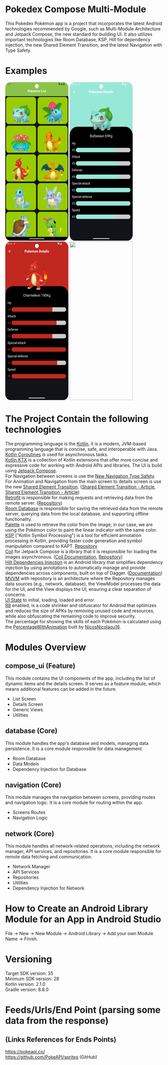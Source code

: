 # Pokedex Compose Multi-Module

This Pokedex Pokémon app is a project that incorporates the latest Android technologies recommended
by Google, such as Multi-Module Architecture and Jetpack Compose, the new standard for building UI.
It also utilizes important technologies like Room Database, KSP, Hilt for dependency injection, the
new Shared Element Transition, and the latest Navigation with Type Safety.

# Examples

<p align="left">
  <a title="simulator_image"><img src="examples/Screenshot_20240511_012335.png" height="500" width="200"></a>
  <a title="simulator_image"><img src="examples/Screenshot_20240816_221338.png" height="500" width="200"></a>
  <a title="simulator_image"><img src="examples/Screenshot_20240816_221449.png" height="500" width="200"></a>
  <a title="simulator_image"><img src="examples/example_gif1.gif" height="500" width="200"></a>
</p>

# The Project Contain the following technologies

The programming language is the [Kotlin](https://kotlinlang.org/docs/getting-started.html), it is a
modern, JVM-based programming language that is concise, safe, and interoperable with Java. <br />
[Kotlin Coroutines](https://kotlinlang.org/docs/coroutines-overview.html) is used for asynchronous
tasks. <br />
[Kotlin KTX](https://developer.android.com/kotlin/ktx) is a collection of Kotlin extensions that
offer more concise and expressive code for working with Android APIs and libraries.
The UI is build using [Jetpack Compose](https://developer.android.com/develop/ui/compose). <br />
For Navigation between screens is use
the [New Navigation Type Safety](https://medium.com/androiddevelopers/navigation-compose-meet-type-safety-e081fb3cf2f8). <br />
For Animation and Navigation from the main screen to details screen is use the
new [Shared Element Transition](https://developer.android.com/develop/ui/compose/animation/shared-elements). ([Shared Element Transition - Article](https://fvilarino.medium.com/shared-element-transitions-in-jetpack-compose-8f553078101e), [Shared Element Transition - Article](https://getstream.io/blog/shared-element-compose/))  <br />
[Retrofit](https://square.github.io/retrofit/) is responsible for making requests and retrieving
data from the remote server. ([Repository](https://github.com/square/retrofit)) <br />
[Room Database](https://developer.android.com/training/data-storage/room) is responsible for saving
the retrieved data from the remote server, querying data from the local database, and supporting
offline functionality.  <br />
[Palette](https://developer.android.com/develop/ui/views/graphics/palette-colors) is used to
retrieve the color from the image; in our case, we are using the Pokémon color to paint the linear
indicator with the same color. <br />
[KSP](https://developer.android.com/build/migrate-to-ksp) ("Kotlin Symbol Processing") is a tool for
efficient annotation processing in Kotlin, providing faster code generation and symbol manipulation
compared to KAPT. [Repository](https://github.com/google/ksp) <br />
[Coil](https://coil-kt.github.io/coil/compose/) for Jetpack Compose is a library that it is
responsible for loading the images
asynchronous. ([Coil Documentation](https://coil-kt.github.io/coil/), [Repository](https://github.com/coil-kt/coil)) <br />
[Hilt Dependencies Injection](https://developer.android.com/training/dependency-injection/hilt-android)
is an Android library that simplifies dependency injection by using annotations to automatically
manage and provide dependencies across components, built on top of
Dagger. ([Documentation](https://dagger.dev/hilt/)) <br />
[MVVM](https://developer.android.com/topic/architecture#recommended-app-arch) with repository is an
architecture where the Repository manages data sources (e.g., network, database), the ViewModel
processes the data for the UI, and the View displays the UI, ensuring a clear separation of
concerns. <br />
[UI State](https://developer.android.com/topic/architecture/ui-layer/events#handle-viewmodel-events)
to initial, loading, loaded and error. <br />
[R8](https://developer.android.com/build/shrink-code) enabled, is a code shrinker and obfuscator for
Android that optimizes and reduces the size of APKs by removing unused code and resources, while
also obfuscating the remaining code to improve security. <br />
The percentage for showing the skills of each Pokémon is calculated using
the [PercentageWithAnimation](https://github.com/NicosNicolaou16/PercentagesWithAnimationCompose)
built by [NicosNicolaou16](https://github.com/NicosNicolaou16). <br />

# Modules Overview

## compose_ui (Feature)

This module contains the UI components of the app, including the list of dynamic items and the
details screen. It serves as a feature module, which means additional features can be added in the
future.

- List Screen
- Details Screen
- Generic Views
- Utilities

## database (Core)

This module handles the app's database and models, managing data persistence. It is a core module
responsible for data management.

- Room Database
- Data Models
- Dependency Injection for Database

## navigation (Core)

This module manages the navigation between screens, providing routes and navigation logic. It is a
core module for routing within the app.

- Screens Routes
- Navigation Logic

## network (Core)

This module handles all network-related operations, including the network manager, API services, and
repositories. It is a core module responsible for remote data fetching and communication.

- Network Manager
- API Services
- Repositories
- Utilities
- Dependency Injection for Network

# How to Create an Android Library Module for an App in Android Studio

File -> New -> New Module -> Android Library -> Add your own Module Name -> Finish.

# Versioning

Target SDK version: 35 <br />
Minimum SDK version: 28 <br />
Kotlin version: 2.1.0 <br />
Gradle version: 8.8.0 <br />

# Feeds/Urls/End Point (parsing some data from the response)

## (Links References for Ends Points)

https://pokeapi.co/ <br />
https://github.com/PokeAPI/sprites (GitHub) <br />